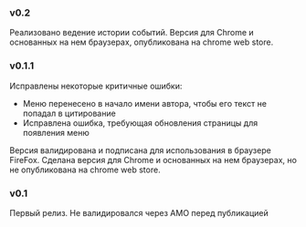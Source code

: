 
### v0.2

Реализовано ведение истории событий.
Версия для Chrome и основанных на нем браузерах, опубликована на chrome web store.

### v0.1.1

Исправлены некоторые критичные ошибки:
- Меню перенесено в начало имени автора, чтобы его текст не попадал в цитирование
- Исправлена ошибка, требующая обновления страницы для появления меню

Версия валидирована и подписана для использования в браузере FireFox. 
Сделана версия для Chrome и основанных на нем браузерах, но не опубликована на chrome web store.

### v0.1

Первый релиз. Не валидировался через AMO перед публикацией
